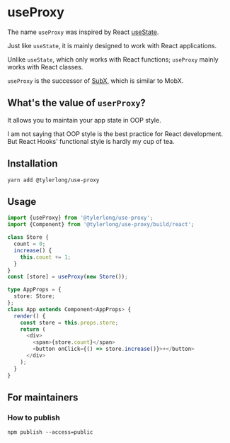 # useProxy

The name `useProxy` was inspired by React [useState](https://reactjs.org/docs/hooks-state.html).

Just like `useState`, it is mainly designed to work with React applications. 

Unlike `useState`, which only works with React functions; `useProxy` mainly works with React classes.

`useProxy` is the successor of [SubX](https://github.com/tylerlong/subx), which is similar to MobX.


## What's the value of `userProxy`?

It allows you to maintain your app state in OOP style. 

I am not saying that OOP style is the best practice for React development. 
But React Hooks' functional style is hardly my cup of tea.


## Installation

```
yarn add @tylerlong/use-proxy
```


## Usage

```ts
import {useProxy} from '@tylerlong/use-proxy';
import {Component} from '@tylerlong/use-proxy/build/react';

class Store {
  count = 0;
  increase() {
    this.count += 1;
  }
}
const [store] = useProxy(new Store());

type AppProps = {
  store: Store;
};
class App extends Component<AppProps> {
  render() {
    const store = this.props.store;
    return (
      <div>
        <span>{store.count}</span>
        <button onClick={() => store.increase()}>+</button>
      </div>
    );
  }
}
```

## For maintainers

### How to publish

```
npm publish --access=public
```
